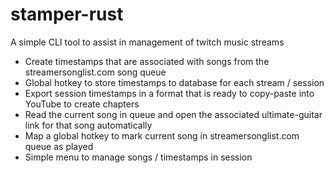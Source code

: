 # stamper-rust

A simple CLI tool to assist in management of twitch music streams

- Create timestamps that are associated with songs from the streamersonglist.com song queue
- Global hotkey to store timestamps to database for each stream / session
- Export session timestamps in a format that is ready to copy-paste into YouTube to create chapters
- Read the current song in queue and open the associated ultimate-guitar link for that song automatically
- Map a global hotkey to mark current song in streamersonglist.com queue as played
- Simple menu to manage songs / timestamps in session
